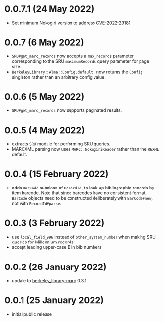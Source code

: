 # 0.0.7.1 (24 May 2022)

- Set minimum Nokogiri version to address
  [CVE-2022-29181](https://nvd.nist.gov/vuln/detail/CVE-2022-29181)

# 0.0.7 (6 May 2022)

- `SRU#get_marc_records` now accepts a `max_records` parameter corresponding to the SRU
  `maximumRecords` query parameter for page size.
- `BerkeleyLibrary::Alma::Config.default!` now returns the `Config` singleton rather than
  an arbitrary config value.

# 0.0.6 (5 May 2022)

- `SRU#get_marc_records` now supports paginated results. 

# 0.0.5 (4 May 2022)

- extracts `SRU` module for performing SRU queries.
- MARCXML parsing now uses `MARC::NokogiriReader` rather than the `REXML` default.

# 0.0.4 (15 February 2022)

- adds `BarCode` subclass of `RecordId`, to look up bibliographic records by
  item barcode. Note that since barcodes have no consistent format, `BarCode`
  objects need to be constructed deliberately with `BarCode#new`, not with
  `RecordId#parse`.

# 0.0.3 (3 February 2022)

- use `local_field_996` instead of `other_system_number` when making SRU queries
  for Millennium records
- accept leading upper-case B in bib numbers 

# 0.0.2 (26 January 2022)

- update to [berkeley_library-marc](https://github.com/BerkeleyLibrary/marc) 0.3.1

# 0.0.1 (25 January 2022)

- initial public release
